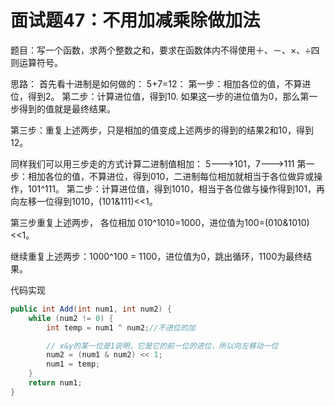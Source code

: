 # 面试题47：不用加减乘除做加法

题目：写一个函数，求两个整数之和，要求在函数体内不得使用＋、－、×、÷四则运算符号。

思路：
首先看十进制是如何做的： 5+7=12：
第一步：相加各位的值，不算进位，得到2。
第二步：计算进位值，得到10. 如果这一步的进位值为0，那么第一步得到的值就是最终结果。

第三步：重复上述两步，只是相加的值变成上述两步的得到的结果2和10，得到12。

同样我们可以用三步走的方式计算二进制值相加： 5--->101，7--->111 第一步：相加各位的值，不算进位，得到010，二进制每位相加就相当于各位做异或操作，101^111。
第二步：计算进位值，得到1010，相当于各位做与操作得到101，再向左移一位得到1010，(101&111)<<1。

第三步重复上述两步， 各位相加 010^1010=1000，进位值为100=(010&1010)<<1。

继续重复上述两步：1000^100 = 1100，进位值为0，跳出循环，1100为最终结果。



代码实现
```java
public int Add(int num1, int num2) {
    while (num2 != 0) {
        int temp = num1 ^ num2;//不进位的加

        // x&y的某一位是1说明，它是它的前一位的进位，所以向左移动一位
        num2 = (num1 & num2) << 1;
        num1 = temp;
    }
    return num1;
}
```